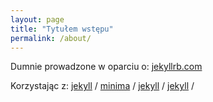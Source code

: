 ```yaml
---
layout: page
title: "Tytułem wstępu"
permalink: /about/
---
```


Dumnie prowadzone w oparciu o: [jekyllrb.com](https://jekyllrb.com/)

Korzystając z:
[jekyll][jekyll-organization] /
[minima](https://github.com/jekyll/minima) /
[jekyll][jekyll-organization] /
[jekyll](https://github.com/jekyll/jekyll) /


[jekyll-organization]: https://github.com/jekyll
